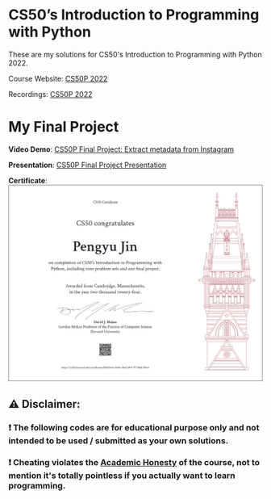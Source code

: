 # CS50’s Introduction to Programming with Python

These are my solutions for CS50's Introduction to Programming with Python 2022.

Course Website: [CS50P 2022](https://cs50.harvard.edu/python/2022/)

Recordings: [CS50P 2022](https://youtu.be/OvKCESUCWII?si=Lq2KWHk9dcAILexT)

# My Final Project

**Video Demo**: [CS50P Final Project: Extract metadata from Instagram](https://youtu.be/jN7Ah_TUM7c?si=xyjxMQSYxOg_SG3b)

**Presentation**: [CS50P Final Project Presentation](https://raw.githubusercontent.com/Pengyu-Jin/CS50P-2022/main/pdf_collection/CS50P_final_project.pdf)



**Certificate**: 
![](./pdf_collection/CS50P.png)

## :warning: Disclaimer:

### ❗ **The following codes are for educational purpose only and not intended to be used / submitted as your own solutions.**

### ❗ **Cheating violates the [Academic Honesty](https://cs50.harvard.edu/python/2022/honesty/) of the course, not to mention it's totally pointless if you actually want to learn programming.**